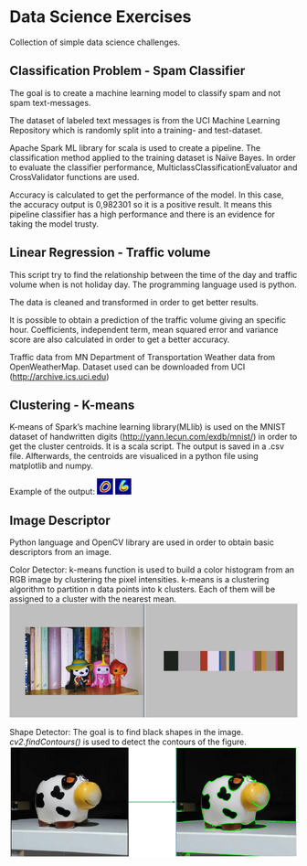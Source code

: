 # Data Science Exercises

Collection of simple data science challenges.

## Classification Problem - Spam Classifier

The goal is to create a machine learning model to classify spam and not spam text-messages. 

The dataset of labeled text messages is from the UCI Machine Learning Repository which is randomly split into a training- and test-dataset.

Apache Spark ML library for scala is used to create a pipeline. The classification method applied to the training dataset is Naïve Bayes. In order to evaluate the classifier performance, MulticlassClassificationEvaluator and CrossValidator functions are used.

Accuracy is calculated to get the performance of the model. In this case, the accuracy output is 0,982301 so it is a positive result. It means this pipeline classifier has a high performance and there is an evidence for taking the model trusty.

## Linear Regression - Traffic volume

This script try to find the relationship between the time of the day and traffic volume when is not holiday day. The programming language used is python.

The data is cleaned and transformed in order to get better results.

It is possible to obtain a prediction of the traffic volume giving an specific hour. Coefficients, independent term, mean squared error and variance score are also calculated in order to get a better accuracy.

Traffic data from MN Department of Transportation Weather data from OpenWeatherMap. Dataset used can be downloaded from UCI (http://archive.ics.uci.edu)

## Clustering - K-means 

K-means of Spark’s machine learning library(MLlib) is used on the MNIST dataset of handwritten digits (http://yann.lecun.com/exdb/mnist/) in order to get the cluster centroids. It is a scala script. The output is saved in a .csv file. Alfterwards, the centroids are visualiced in a python file using matplotlib and numpy.

Example of the output:
![alt text](https://github.com/judd91/DataScienceExercises/blob/master/Clustering/im1.jpg)
![alt text](https://github.com/judd91/DataScienceExercises/blob/master/Clustering/im6.jpg)


## Image Descriptor

Python language and OpenCV library are used in order to obtain basic descriptors from an image.

Color Detector: k-means function is used to build a color histogram from an RGB image by clustering the pixel intensities. k-means is a clustering algorithm to partition n data points into k clusters. Each of them will be assigned to a cluster with the nearest mean.
![alt text](https://github.com/judd91/DataScienceExercises/blob/master/ImageDescriptor/Images%20Result/ColorDesc.PNG)

Shape Detector: The goal is to find black shapes in the image. *cv2.findContours()* is used to detect the contours of the figure.
![alt text](https://github.com/judd91/DataScienceExercises/blob/master/ImageDescriptor/Images%20Result/shape.PNG)




